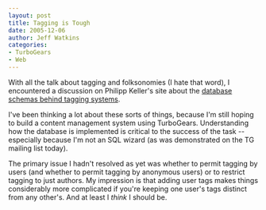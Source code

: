 ```yaml
---
layout: post
title: Tagging is Tough
date: 2005-12-06
author: Jeff Watkins
categories:
- TurboGears
- Web
---
```


With all the talk about tagging and folksonomies (I hate that word), I encountered a discussion on Philipp Keller's site about the [database schemas behind tagging systems](http://www.pui.ch/phred/archives/2005/04/tags-database-schemas.html).

I've been thinking a lot about these sorts of things, because I'm still hoping to build a content management system using TurboGears. Understanding how the database is implemented is critical to the success of the task -- especially because I'm not an SQL wizard (as was demonstrated on the TG mailing list today).

The primary issue I hadn't resolved as yet was whether to permit tagging by users (and whether to permit tagging by anonymous users) or to restrict tagging to just authors. My impression is that adding user tags makes things considerably more complicated if you're keeping one user's tags distinct from any other's. And at least I *think* I should be.